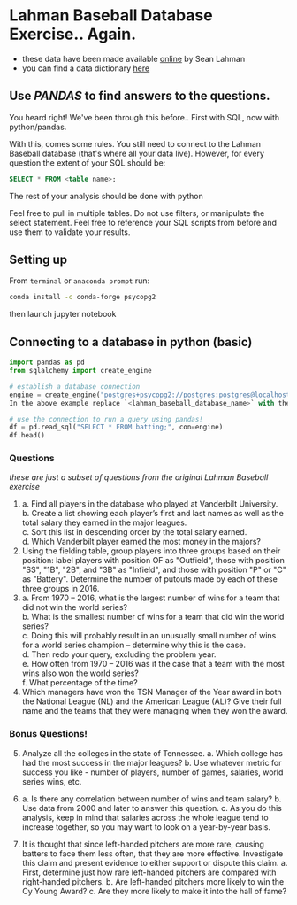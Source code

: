 # Lahman Baseball Database Exercise.. Again.
- these data have been made available [online](http://www.seanlahman.com/baseball-archive/statistics/) by Sean Lahman
- you can find a data dictionary [here](http://www.seanlahman.com/files/database/readme2016.txt)

## Use _PANDAS_ to find answers to the questions.
You heard right!
We've been through this before..
First with SQL, now with python/pandas.

With this, comes some rules.
You still need to connect to the Lahman Baseball database (that's where all your data live).
However, for every question the extent of your SQL should be:
```sql
SELECT * FROM <table name>;
```
The rest of your analysis should be done with python

Feel free to pull in multiple tables.
Do not use filters, or manipulate the select statement.
Feel free to reference your SQL scripts from before and use them to validate your results.

## Setting up

From `terminal` or `anaconda prompt` run: 
```bash
conda install -c conda-forge psycopg2
```
then launch jupyter notebook

## Connecting to a database in python (basic)

```python
import pandas as pd
from sqlalchemy import create_engine

# establish a database connection
engine = create_engine("postgres+psycopg2://postgres:postgres@localhost:5432/<lahman_baseball_database_name>")
In the above example replace `<lahman_baseball_database_name>` with the actual name of your lahman baseball database as it appears in pgadmin

# use the connection to run a query using pandas!
df = pd.read_sql("SELECT * FROM batting;", con=engine)
df.head()
```

### Questions
_these are just a subset of questions from the original Lahman Baseball exercise_

1. a. Find all players in the database who played at Vanderbilt University.  
   b. Create a list showing each player’s first and last names as well as the total salary they earned in the major leagues.  
   c. Sort this list in descending order by the total salary earned.  
   d. Which Vanderbilt player earned the most money in the majors?  
2. Using the fielding table, group players into three groups based on their position: label players with position OF as "Outfield", those with position "SS", "1B", "2B", and "3B" as "Infield", and those with position "P" or "C" as "Battery". Determine the number of putouts made by each of these three groups in 2016.
3. a. From 1970 – 2016, what is the largest number of wins for a team that did not win the world series?  
   b. What is the smallest number of wins for a team that did win the world series?  
   c. Doing this will probably result in an unusually small number of wins for a world series champion – determine why this is the case.  
   d. Then redo your query, excluding the problem year.  
   e. How often from 1970 – 2016 was it the case that a team with the most wins also won the world series?  
   f. What percentage of the time?  
4. Which managers have won the TSN Manager of the Year award in both the National League (NL) and the American League (AL)? Give their full name and the teams that they were managing when they won the award.

### Bonus Questions!
5. Analyze all the colleges in the state of Tennessee.
   a. Which college has had the most success in the major leagues?
   b. Use whatever metric for success you like - number of players, number of games, salaries, world series wins, etc.

6. a. Is there any correlation between number of wins and team salary?
   b. Use data from 2000 and later to answer this question.
   c. As you do this analysis, keep in mind that salaries across the whole league tend to increase together, so you may want to look on a year-by-year basis.

7. It is thought that since left-handed pitchers are more rare, causing batters to face them less often, that they are more effective. Investigate this claim and present evidence to either support or dispute this claim.
   a. First, determine just how rare left-handed pitchers are compared with right-handed pitchers.
   b. Are left-handed pitchers more likely to win the Cy Young Award?
   c. Are they more likely to make it into the hall of fame?
